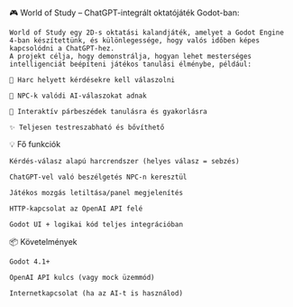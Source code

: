 🎮 World of Study – ChatGPT-integrált oktatójáték Godot-ban:

    World of Study egy 2D-s oktatási kalandjáték, amelyet a Godot Engine 4-ban készítettünk, és különlegessége, hogy valós időben képes kapcsolódni a ChatGPT-hez.
    A projekt célja, hogy demonstrálja, hogyan lehet mesterséges intelligenciát beépíteni játékos tanulási élménybe, például:

    🧠 Harc helyett kérdésekre kell válaszolni

    🤖 NPC-k valódi AI-válaszokat adnak

    🎯 Interaktív párbeszédek tanulásra és gyakorlásra

    ✨ Teljesen testreszabható és bővíthető

💡 Fő funkciók

    Kérdés-válasz alapú harcrendszer (helyes válasz = sebzés)

    ChatGPT-vel való beszélgetés NPC-n keresztül

    Játékos mozgás letiltása/panel megjelenítés

    HTTP-kapcsolat az OpenAI API felé

    Godot UI + logikai kód teljes integrációban

📦 Követelmények

    Godot 4.1+

    OpenAI API kulcs (vagy mock üzemmód)

    Internetkapcsolat (ha az AI-t is használod)
